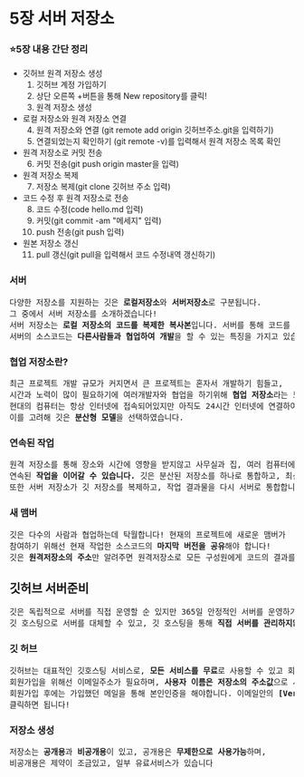 # 5장 서버 저장소

<h3>⭐5장 내용 간단 정리</h3>
<ul>
  <li>깃허브 원격 저장소 생성
   <ol type="1">
     <li>깃허브 계정 가입하기
     <li>상단 오른쪽 +버튼을 통해 New repository를 클릭!
     <li>원격 저장소 생성
    </ol>
  </li>
  <li>로컬 저장소와 원격 저장소 연결
   <ol type="1", start='4';>
     <li>원격 저장소와 연결 (git remote add origin 깃허브주소.git을 입력하기)
     <li>연결되었는지 확인하기 (git remote -v)를 입력해서 원격 저장소 목록 확인
    </ol>
  </li>
  <li>원격 저장소로 커밋 전송
   <ol type="1", start='6';>
     <li>커밋 전송(git push origin master을 입력)
    </ol>
  </li>
    <li>원격 저장소 복제
   <ol type="1", start='7';>
     <li>저장소 복제(git clone 깃허브 주소 입력)
    </ol>
  </li>
    </li>
    <li>코드 수정 후 원격 저장소로 전송
   <ol type="1", start='8';>
     <li>코드 수정(code hello.md 입력)
     <li>커밋(git commit -am "메세지" 입력)
     <li>push 전송(git push 입력)
    </ol>
  </li>
    </li>
    <li>원본 저장소 갱신
   <ol type="1", start='11';>
     <li>pull 갱신(git pull을 입력해서 코드 수정내역 갱신하기)
    </ol>
  </li>
  </ul>
    <h3>서버</h3>
<pre>다양한 저장소를 지원하는 깃은 <b>로컬저장소</b>와 <b>서버저장소</b>로 구분됩니다. <br>그 중에서 서버 저장소를 소개하겠습니다!
서버 저장소는 <b>로컬 저장소의 코드를 복제한 복사본</b>입니다. 서버를 통해 코드를 <b>안전하게 보관</b>하고,
서버의 소스코드는 <b>다른사람들과 협업하여 개발</b>을 할 수 있는 특징을 가지고 있습니다.</pre>
  <h3>협업 저장소란?</h3>
<pre>최근 프로젝트 개발 규모가 커지면서 큰 프로젝트는 혼자서 개발하기 힘들고,
시간과 노력이 많이 필요하기에 여러개발자와 협업을 하기위해 <b>협업 저장소</b>라는 도구가 탄생했습니다!
현대의 컴퓨터는 항상 인터넷에 접속되어있지만 아직도 24시간 인터넷에 연결하여 작업할 수 없는 개발환경이 있습니다.
이를 고려해 깃은 <b>분산형 모델</b>을 선택하였습니다.</pre>

  <h3>연속된 작업</h3>
<pre>원격 저장소를 통해 장소와 시간에 영향을 받지않고 사무실과 집, 여러 컴퓨터에 코드를 동기화하고
연속된 <b>작업을 이어갈 수 있습니다.</b> 깃은 분산된 저장소를 하나로 통합하고, 최신코드를 배포합니다. 
또한 서버 저장소가 깃 저장소를 복제하고, 작업 결과물을 다시 서버로 통합합니다!</pre>
  <h3>새 맴버</h3>
<pre>깃은 다수의 사람과 협업하는데 탁월합니다! 현재의 프로젝트에 새로운 맴버가
참여하기 위해선 현재 작업한 소스코드의 <b>마지막 버전을 공유</b>해야 합니다!
깃은 <b>원격저장소의 주소</b>만 알려주면 원격저장소로 모든 구성원에게 코드의 결과를 동기화 합니다.</pre>

<h2>깃허브 서버준비</h2>
<pre>깃은 독립적으로 서버를 직접 운영할 순 있지만 365일 안정적인 서버를 운영하기 위해선
깃 호스팅으로 서버를 대체할 수 있고, 깃 호스팅을 통해 <b>직접 서버를 관리하지않아도 쉽게 원격저장소를 관리</b> 할 수 있습니다.</pre>
<h3>깃 허브</h3>
<pre>깃허브는 대표적인 깃호스팅 서비스로, <b>모든 서비스를 무료</b>로 사용할 수 있고 회원가입이 필요합니다.
회원가입을 위해선 이메일주소가 필요하며, <b>사용자 이름은 저장소의 주소값</b>으로 사용합니다.
회원가입 후에는 가입했던 메일을 통해 본인인증을 해야합니다. 이메일안의 <b>[Verify email address]를</b>
클릭하면 됩니다!</pre>
<h3>저장소 생성</h3>
<pre>저장소는 <b>공개용</b>과 <b>비공개용</b>이 있고, 공개용은 <b>무제한으로 사용가능</b>하며,
비공개용은 제약이 조금있고, 일부 유료서비스가 있습니다</pre>

